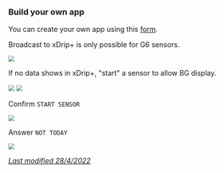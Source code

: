 ### Build your own app

You can create your own app using this [form](https://docs.google.com/forms/d/e/1FAIpQLScD76G0Y-BlL4tZljaFkjlwuqhT83QlFM5v6ZEfO7gCU98iJQ/viewform).

Broadcast to xDrip+ is only possible for G6 sensors.

<img src="../images/byoda.png" style="zoom:75%;" />

If no data shows in xDrip+, "start" a sensor to allow BG display.

<img src="../../images/hamburger_menu.png" style="zoom:75%;" />

<img src="../images/M-StaS.png" style="zoom:75%;" />

Confirm `START SENSOR`

<img src="../images/M-StaSC.png" style="zoom:75%;" />

Answer `NOT TODAY`

<img src="../images/M-StaSToday.png" style="zoom:75%;" />

</br>

[*Last modified 28/4/2022*](https://github.com/NightscoutFoundation/xDrip/releases/tag/2022.03.27)
